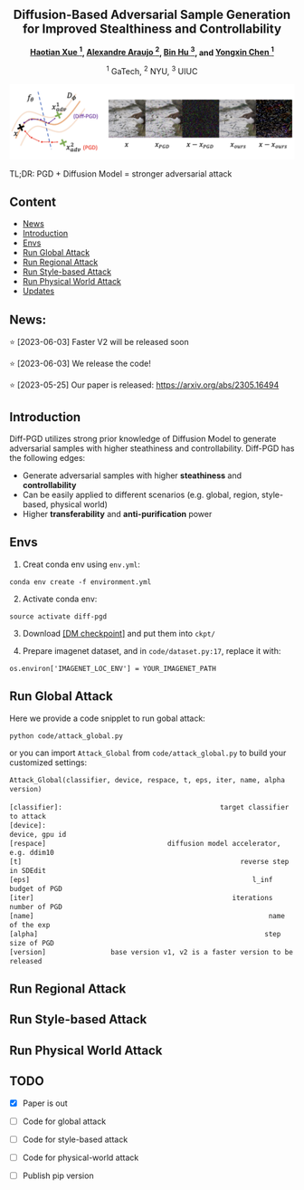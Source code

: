 <div align="center">

<h2>Diffusion-Based Adversarial Sample Generation for Improved Stealthiness and Controllability</h2>

**[Haotian Xue <sup>1](https://xavihart.github.io/), [Alexandre Araujo <sup>2](https://www.alexandrearaujo.com/), [Bin Hu <sup>3](https://binhu7.github.io/), and [Yongxin Chen <sup>1](https://yongxin.ae.gatech.edu/)**


<sup>1</sup> GaTech, <sup>2</sup> NYU, <sup>3</sup> UIUC

</div>


![](figures/pull_figures.png)

TL;DR: PGD + Diffusion Model = stronger adversarial attack

## Content
- [News](#news)
- [Introduction](#introduction)
- [Envs](#envs)
- [Run Global Attack](#run-global-attack)
- [Run Regional Attack](#run-regional-attack)
- [Run Style-based Attack](#run-style-based-attack)
- [Run Physical World Attack](#run-physical-world-attack)
- [Updates](#todo)

## News:

:star: [2023-06-03] Faster V2 will be released soon

:star: [2023-06-03] We release the code!

:star: [2023-05-25] Our paper is released:  https://arxiv.org/abs/2305.16494


## Introduction

Diff-PGD utilizes strong prior knowledge of Diffusion Model to generate adversarial samples with higher steathiness and controllability. Diff-PGD has the following edges:
- Generate adversarial samples with higher **steathiness** and **controllability** 
- Can be easily applied to different scenarios (e.g. global, region, style-based, physical world)
- Higher **transferability** and **anti-purification** power




## Envs

1. Creat conda env using `env.yml`:
```
conda env create -f environment.yml
```
2. Activate conda env:
```
source activate diff-pgd
```
3. Download [[DM checkpoint]](https://openaipublic.blob.core.windows.net/diffusion/jul-2021/256x256_diffusion_uncond.pt) and put them into `ckpt/`


4. Prepare imagenet dataset, and in `code/dataset.py:17`, replace it with:
```
os.environ['IMAGENET_LOC_ENV'] = YOUR_IMAGENET_PATH
```

## Run Global Attack

Here we provide a code snipplet to run gobal attack:

```
python code/attack_global.py
```

or you can import `Attack_Global` from `code/attack_global.py` to build your customized settings:

```
Attack_Global(classifier, device, respace, t, eps, iter, name, alpha version)

[classifier]:                                       target classifier to attack
[device]:                                                        device, gpu id
[respace]                              diffusion model accelerator, e.g. ddim10
[t]                                                      reverse step in SDEdit
[eps]                                                       l_inf budget of PGD
[iter]                                                 iterations number of PGD
[name]                                                          name of the exp
[alpha]                                                        step size of PGD
[version]                base version v1, v2 is a faster version to be released 

``` 

## Run Regional Attack



## Run Style-based Attack


## Run Physical World Attack


## TODO
- [x] Paper is out

- [ ] Code for global attack

- [ ] Code for style-based attack

- [ ] Code for physical-world attack

- [ ] Publish pip version




